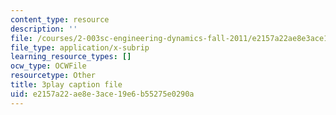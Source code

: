 ```yaml
---
content_type: resource
description: ''
file: /courses/2-003sc-engineering-dynamics-fall-2011/e2157a22ae8e3ace19e6b55275e0290a_6wPHoFjnYXI.srt
file_type: application/x-subrip
learning_resource_types: []
ocw_type: OCWFile
resourcetype: Other
title: 3play caption file
uid: e2157a22-ae8e-3ace-19e6-b55275e0290a
---
```

